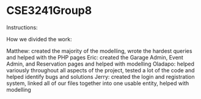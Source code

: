 # CSE3241Group8
Instructions: 



How we divided the work: 

Matthew: created the majority of the modelling, wrote the hardest queries and helped with the PHP pages
Eric: created the Garage Admin, Event Admin, and Reservation pages and helped with modelling
Oladapo: helped variously throughout all aspects of the project, tested a lot of the code and helped identify bugs and solutions
Jerry: created the login and registration system, linked all of our files together into one usable entity, helped with modelling
